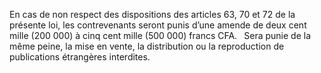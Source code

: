 En cas de non respect des dispositions des articles 63, 70 et 72 de la présente loi, les contrevenants seront punis d’une amende de deux cent mille (200 000) à cinq cent mille (500 000) francs CFA.
` `Sera punie de la même peine, la mise en vente, la distribution ou la reproduction de publications étrangères interdites.
